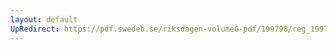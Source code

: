 ```yaml
---
layout: default
UpRedirect: https://pdf.swedeb.se/riksdagen-volumeG-pdf/199798/reg_199798/reg_199798_0082.pdf
---
```


